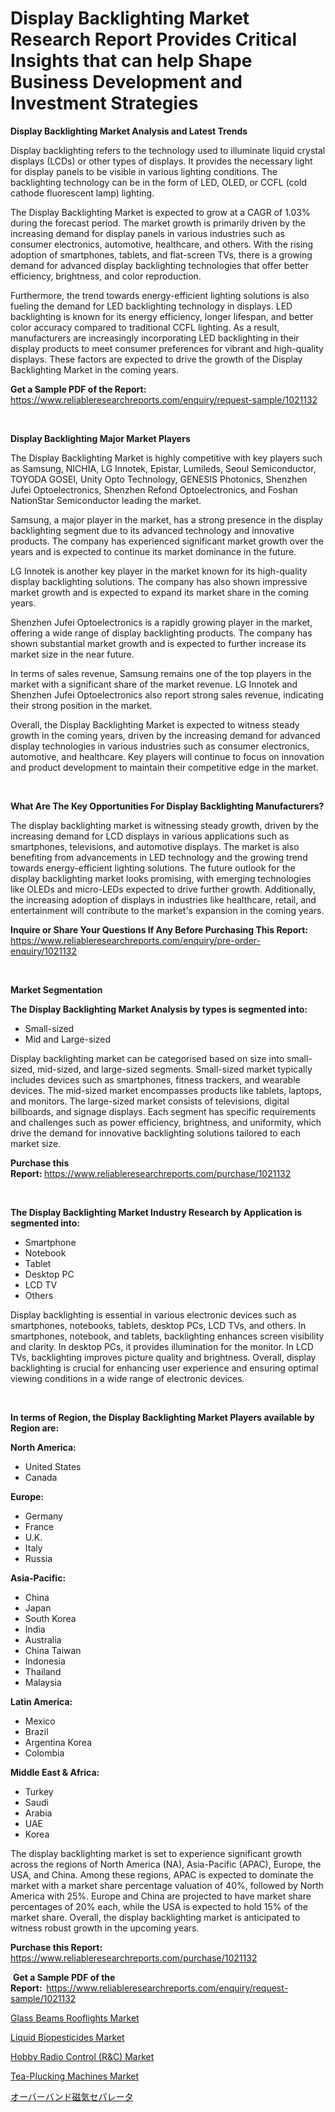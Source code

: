 <p><h1>Display Backlighting Market Research Report Provides Critical Insights that can help Shape Business Development and Investment Strategies</h1></p><p><strong>Display Backlighting Market Analysis and Latest Trends</strong></p>
<p><p>Display backlighting refers to the technology used to illuminate liquid crystal displays (LCDs) or other types of displays. It provides the necessary light for display panels to be visible in various lighting conditions. The backlighting technology can be in the form of LED, OLED, or CCFL (cold cathode fluorescent lamp) lighting.</p><p>The Display Backlighting Market is expected to grow at a CAGR of 1.03% during the forecast period. The market growth is primarily driven by the increasing demand for display panels in various industries such as consumer electronics, automotive, healthcare, and others. With the rising adoption of smartphones, tablets, and flat-screen TVs, there is a growing demand for advanced display backlighting technologies that offer better efficiency, brightness, and color reproduction.</p><p>Furthermore, the trend towards energy-efficient lighting solutions is also fueling the demand for LED backlighting technology in displays. LED backlighting is known for its energy efficiency, longer lifespan, and better color accuracy compared to traditional CCFL lighting. As a result, manufacturers are increasingly incorporating LED backlighting in their display products to meet consumer preferences for vibrant and high-quality displays. These factors are expected to drive the growth of the Display Backlighting Market in the coming years.</p></p>
<p><strong>Get a Sample PDF of the Report:&nbsp;</strong> <a href="https://www.reliableresearchreports.com/enquiry/request-sample/1021132">https://www.reliableresearchreports.com/enquiry/request-sample/1021132</a></p>
<p>&nbsp;</p>
<p><strong>Display Backlighting Major Market Players</strong></p>
<p><p>The Display Backlighting Market is highly competitive with key players such as Samsung, NICHIA, LG Innotek, Epistar, Lumileds, Seoul Semiconductor, TOYODA GOSEI, Unity Opto Technology, GENESIS Photonics, Shenzhen Jufei Optoelectronics, Shenzhen Refond Optoelectronics, and Foshan NationStar Semiconductor leading the market.</p><p>Samsung, a major player in the market, has a strong presence in the display backlighting segment due to its advanced technology and innovative products. The company has experienced significant market growth over the years and is expected to continue its market dominance in the future.</p><p>LG Innotek is another key player in the market known for its high-quality display backlighting solutions. The company has also shown impressive market growth and is expected to expand its market share in the coming years.</p><p>Shenzhen Jufei Optoelectronics is a rapidly growing player in the market, offering a wide range of display backlighting products. The company has shown substantial market growth and is expected to further increase its market size in the near future.</p><p>In terms of sales revenue, Samsung remains one of the top players in the market with a significant share of the market revenue. LG Innotek and Shenzhen Jufei Optoelectronics also report strong sales revenue, indicating their strong position in the market.</p><p>Overall, the Display Backlighting Market is expected to witness steady growth in the coming years, driven by the increasing demand for advanced display technologies in various industries such as consumer electronics, automotive, and healthcare. Key players will continue to focus on innovation and product development to maintain their competitive edge in the market.</p></p>
<p>&nbsp;</p>
<p><strong>What Are The Key Opportunities For Display Backlighting Manufacturers?</strong></p>
<p><p>The display backlighting market is witnessing steady growth, driven by the increasing demand for LCD displays in various applications such as smartphones, televisions, and automotive displays. The market is also benefiting from advancements in LED technology and the growing trend towards energy-efficient lighting solutions. The future outlook for the display backlighting market looks promising, with emerging technologies like OLEDs and micro-LEDs expected to drive further growth. Additionally, the increasing adoption of displays in industries like healthcare, retail, and entertainment will contribute to the market's expansion in the coming years.</p></p>
<p><strong>Inquire or Share Your Questions If Any Before Purchasing This Report:</strong> <a href="https://www.reliableresearchreports.com/enquiry/pre-order-enquiry/1021132">https://www.reliableresearchreports.com/enquiry/pre-order-enquiry/1021132</a></p>
<p>&nbsp;</p>
<p><strong>Market Segmentation</strong></p>
<p><strong>The Display Backlighting Market Analysis by types is segmented into:</strong></p>
<p><ul><li>Small-sized</li><li>Mid and Large-sized</li></ul></p>
<p><p>Display backlighting market can be categorised based on size into small-sized, mid-sized, and large-sized segments. Small-sized market typically includes devices such as smartphones, fitness trackers, and wearable devices. The mid-sized market encompasses products like tablets, laptops, and monitors. The large-sized market consists of televisions, digital billboards, and signage displays. Each segment has specific requirements and challenges such as power efficiency, brightness, and uniformity, which drive the demand for innovative backlighting solutions tailored to each market size.</p></p>
<p><strong>Purchase this Report:&nbsp;</strong><a href="https://www.reliableresearchreports.com/purchase/1021132">https://www.reliableresearchreports.com/purchase/1021132</a></p>
<p>&nbsp;</p>
<p><strong>The Display Backlighting Market Industry Research by Application is segmented into:</strong></p>
<p><ul><li>Smartphone</li><li>Notebook</li><li>Tablet</li><li>Desktop PC</li><li>LCD TV</li><li>Others</li></ul></p>
<p><p>Display backlighting is essential in various electronic devices such as smartphones, notebooks, tablets, desktop PCs, LCD TVs, and others. In smartphones, notebook, and tablets, backlighting enhances screen visibility and clarity. In desktop PCs, it provides illumination for the monitor. In LCD TVs, backlighting improves picture quality and brightness. Overall, display backlighting is crucial for enhancing user experience and ensuring optimal viewing conditions in a wide range of electronic devices.</p></p>
<p>&nbsp;</p>
<p><strong>In terms of Region, the Display Backlighting Market Players available by Region are:</strong></p>
<p>
    <p> <strong> North America: </strong>
        <ul>
            <li>United States</li>
            <li>Canada</li>
        </ul>
        </p> 
    <p> <strong> Europe: </strong>
        <ul>
            <li>Germany</li>
            <li>France</li>
            <li>U.K.</li>
            <li>Italy</li>
            <li>Russia</li>
        </ul>
        </p> 
    <p> <strong> Asia-Pacific: </strong>
        <ul>
            <li>China</li>
            <li>Japan</li>
            <li>South Korea</li>
            <li>India</li>
            <li>Australia</li>
            <li>China Taiwan</li>
            <li>Indonesia</li>
            <li>Thailand</li>
            <li>Malaysia</li>
        </ul>
        </p> 
    <p> <strong> Latin America: </strong>
        <ul>
            <li>Mexico</li>
            <li>Brazil</li>
            <li>Argentina Korea</li>
            <li>Colombia</li>
        </ul>
        </p> 
    <p> <strong> Middle East & Africa: </strong>
        <ul>
            <li>Turkey</li>
            <li>Saudi</li>
            <li>Arabia</li>
            <li>UAE</li>
            <li>Korea</li>
        </ul>
    </p>
    </p>
<p><p>The display backlighting market is set to experience significant growth across the regions of North America (NA), Asia-Pacific (APAC), Europe, the USA, and China. Among these regions, APAC is expected to dominate the market with a market share percentage valuation of 40%, followed by North America with 25%. Europe and China are projected to have market share percentages of 20% each, while the USA is expected to hold 15% of the market share. Overall, the display backlighting market is anticipated to witness robust growth in the upcoming years.</p></p>
<p><strong>Purchase this Report: </strong><a href="https://www.reliableresearchreports.com/purchase/1021132">https://www.reliableresearchreports.com/purchase/1021132</a></p>
<p>&nbsp;<strong>Get a Sample PDF of the Report:&nbsp;&nbsp;</strong><a href="https://www.reliableresearchreports.com/enquiry/request-sample/1021132">https://www.reliableresearchreports.com/enquiry/request-sample/1021132</a></p>
<p><strong></strong></p>
<p><p><a href="https://github.com/AKSHATREPORTPRIME/Market-Research-Report-List-3/blob/main/glass-beams-rooflights-market.md">Glass Beams Rooflights Market</a></p><p><a href="https://issuu.com/reportprime-2/docs/liquid-biopesticides-market-size-2030.pptx">Liquid Biopesticides Market</a></p><p><a href="https://github.com/indrystar/Market-Research-Report-List-2/blob/main/hobby-radio-control-rc-market.md">Hobby Radio Control (R&C) Market</a></p><p><a href="https://issuu.com/reportprime-2/docs/tea-plucking-machines-market-size-2030.pptx">Tea-Plucking Machines Market</a></p><p><a href="https://github.com/RodHoppe07/Market-Research-Report-List-1/blob/main/35034838129.md">オーバーバンド磁気セパレータ</a></p></p>